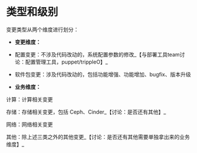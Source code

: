 # 类型和级别

变更类型从两个维度进行划分：

* **变更维度：**

 * 配置变更：不涉及代码改动的，系统配置参数的修改_【与部署工具team讨论：配置管理工具，puppet/trippleO】_

 * 软件包变更：涉及代码改动的，包括功能增强、功能增加、bugfix、版本升级

* **业务维度：**

 计算：计算相关变更
 
 存储：存储相关变更，包括 Ceph、Cinder_【讨论：是否还有其他】_
 
 网络：网络相关变更
 
 其他：除上述三类之外的其他变更_【讨论：是否还有其他需要单独拿出来的业务维度】_

		

